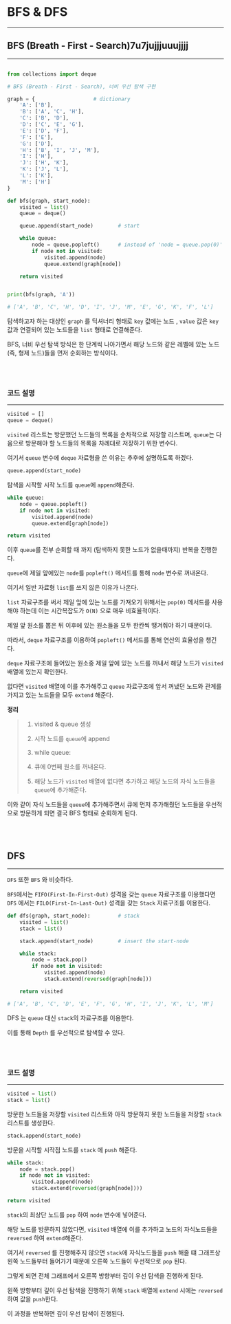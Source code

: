 # BFS & DFS
---

## BFS (Breath - First - Search)7u7jujjjuuujjjj
---


```python

from collections import deque

# BFS (Breath - First - Search), 너비 우선 탐색 구현

graph = {                   # dictionary
    'A': ['B'],
    'B': ['A', 'C', 'H'],
    'C': ['B', 'D'],
    'D': ['C', 'E', 'G'],
    'E': ['D', 'F'],
    'F': ['E'],
    'G': ['D'],
    'H': ['B', 'I', 'J', 'M'],
    'I': ['H'],
    'J': ['H', 'K'],
    'K': ['J', 'L'],
    'L': ['K'],
    'M': ['H']
}

def bfs(graph, start_node):
    visited = list()
    queue = deque()

    queue.append(start_node)        # start

    while queue:
        node = queue.popleft()      # instead of 'node = queue.pop(0)'
        if node not in visited:
            visited.append(node)
            queue.extend(graph[node])

    return visited


print(bfs(graph, 'A'))

# ['A', 'B', 'C', 'H', 'D', 'I', 'J', 'M', 'E', 'G', 'K', 'F', 'L']

```

탐색하고자 하는 대상인 `graph` 를 딕셔너리 형태로 `key` 값에는 노드 , `value` 값은 `key`값과 연결되어 있는 노드들을 `list` 형태로 연결해준다.

BFS, 너비 우선 탐색 방식은 한 단계씩 나아가면서 해당 노드와 같은 레벨에 있는 노드(즉, 형제 노드)들을 먼저 순회하는 방식이다.

<br>
<br>


### 코드 설명
---

```python
visited = []
queue = deque()
```

`visited` 리스트는 방문했던 노드들의 목록을 순차적으로 저장할 리스트며, `queue`는 다음으로 방문해야 할 노드들의 목록을 차례대로 저장하기 위한 변수다.

여기서 `queue` 변수에 `deque` 자료형을 쓴 이유는 추후에 설명하도록 하겠다.

```python
queue.append(start_node)
```

탐색을 시작할 시작 노드를 `queue`에 `append`해준다.

```python
while queue:
    node = queue.popleft()
    if node not in visited:
        visited.append(node)
        queue.extend[graph[node])

return visited
```

이후 `queue`를 전부 순회할 때 까지 (탐색하지 못한 노드가 없을때까지) 반복을 진행한다.

`queue`에 제일 앞에있는 `node`를 `popleft()` 메서드를 통해 `node` 변수로 꺼내온다.

여기서 일반 자료형 `list`를 쓰지 않은 이유가 나온다.

`list` 자료구조를 써서 제일 앞에 있는 노드를 가져오기 위해서는 `pop(0)` 메서드를 사용해야 하는데 이는 시간복잡도가 `O(N)` 으로 매우 비효율적이다. 

제일 앞 원소를 뽑은 뒤 이후에 있는 원소들을 모두 한칸씩 땡겨줘야 하기 때문이다.

따라서, `deque` 자료구조를 이용하여 `popleft()` 메서드를 통해 연산의 효율성을 챙긴다.

`deque` 자료구조에 들어있는 원소중 제일 앞에 있는 노드를 꺼내서 해당 노드가 `visited` 배열에 있는지 확인한다.

없다면 `visited` 배열에 이를 추가해주고 `queue` 자료구조에 앞서 꺼냈던 노드와 관계를 가지고 있는 노드들을 모두 `extend` 해준다.

**정리**
> 1. visited & queue 생성
>
> 2. 시작 노드를 `queue`에 append
>
> 3. while queue:
>
> 4. 큐에 0번째 원소를 꺼내온다.
>
> 5. 해당 노드가 `visited` 배열에 없다면 추가하고 해당 노드의 자식 노드들을 `queue`에 추가해준다.

이와 같이 자식 노드들을 `queue`에 추가해주면서 큐에 먼저 추가해줬던 노드들을 우선적으로 방문하게 되면 결국 BFS 형태로 순회하게 된다.

<br>
<br>

## DFS
---

`DFS` 또한 `BFS` 와 비슷하다.

`BFS`에서는 `FIFO(First-In-First-Out)` 성격을 갖는 `queue` 자료구조를 이용했다면 `DFS` 에서는 `FILO(First-In-Last-Out)` 성격을 갖는 `Stack` 자료구조를 이용한다.

```python
def dfs(graph, start_node):         # stack
    visited = list()
    stack = list()

    stack.append(start_node)        # insert the start-node

    while stack:
        node = stack.pop()          
        if node not in visited:
            visited.append(node)
            stack.extend(reversed(graph[node]))

    return visited

# ['A', 'B', 'C', 'D', 'E', 'F', 'G', 'H', 'I', 'J', 'K', 'L', 'M']
```

DFS 는 `queue` 대신 `stack`의 자료구조를 이용한다.

이를 통해 `Depth` 를 우선적으로 탐색할 수 있다.

<br>
<br>

### 코드 설명
---

```python
visited = list()
stack = list()
```

방문한 노드들을 저장할 `visited` 리스트와 아직 방문하지 못한 노드들을 저장할 `stack` 리스트를 생성한다.

```python
stack.append(start_node)
```

방문을 시작할 시작점 노드를 `stack` 에 `push` 해준다.

```python
while stack:
    node = stack.pop()
    if node not in visited:
        visited.append(node)
        stack.extend(reversed(graph[node])))

return visited
```

`stack`의 최상단 노드를 `pop` 하여 `node` 변수에 넣어준다.

해당 노드를 방문하지 않았다면, `visited` 배열에 이를 추가하고 노드의 자식노드들을 `reversed` 하여 `extend`해준다.

여기서 `reversed` 를 진행해주지 않으면 `stack`에 자식노드들을 `push` 해줄 떄 그래프상 왼쪽 노드들부터 들어가기 때문에 오른쪽 노드들이 우선적으로 `pop` 된다.

그렇게 되면 전체 그래프에서 오른쪽 방향부터 깊이 우선 탐색을 진행하게 된다.

왼쪽 방향부터 깊이 우선 탐색을 진행하기 위해 `stack` 배열에 `extend` 시에는 `reversed` 하여 값을 `push`한다.

이 과정을 반복하면 깊이 우선 탐색이 진행된다.

